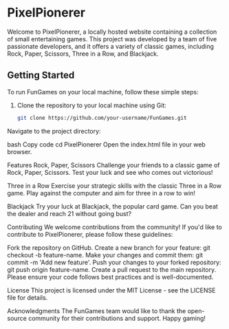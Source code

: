 # PixelPionerer


Welcome to PixelPionerer, a locally hosted website containing a collection of small entertaining games. This project was developed by a team of five passionate developers, and it offers a variety of classic games, including Rock, Paper, Scissors, Three in a Row, and Blackjack.

## Getting Started

To run FunGames on your local machine, follow these simple steps:

1. Clone the repository to your local machine using Git:
   ```bash
   git clone https://github.com/your-username/FunGames.git
Navigate to the project directory:

bash
Copy code
cd PixelPionerer
Open the index.html file in your web browser.

Features
Rock, Paper, Scissors
Challenge your friends to a classic game of Rock, Paper, Scissors. Test your luck and see who comes out victorious!

Three in a Row
Exercise your strategic skills with the classic Three in a Row game. Play against the computer and aim for three in a row to win!

Blackjack
Try your luck at Blackjack, the popular card game. Can you beat the dealer and reach 21 without going bust?

Contributing
We welcome contributions from the community! If you'd like to contribute to PixelPionerer, please follow these guidelines:

Fork the repository on GitHub.
Create a new branch for your feature: git checkout -b feature-name.
Make your changes and commit them: git commit -m 'Add new feature'.
Push your changes to your forked repository: git push origin feature-name.
Create a pull request to the main repository.
Please ensure your code follows best practices and is well-documented.

License
This project is licensed under the MIT License - see the LICENSE file for details.

Acknowledgments
The FunGames team would like to thank the open-source community for their contributions and support.
Happy gaming!

